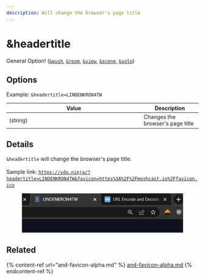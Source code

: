 ```yaml
---
description: Will change the browser's page title
---
```


# \&headertitle

General Option! ([`&push`](../../source-settings/push.md), [`&room`](../../general-settings/room.md), [`&view`](../view-parameters/view.md), [`&scene`](../view-parameters/scene.md), [`&solo`](../mixer-scene-parameters/and-solo.md))

## Options

Example: `&headertitle=LINDENKRON4TW`

<table><thead><tr><th width="339">Value</th><th>Description</th></tr></thead><tbody><tr><td>(string)</td><td>Changes the browser's page title</td></tr></tbody></table>

## Details

`&headertitle` will change the browser's page title.\
\
Sample link: [`https://vdo.ninja/?headertitle=LINDENKRON4TW&favicon=https%3A%2F%2Fmeshcast.io%2Ffavicon.ico`](https://vdo.ninja/?headertitle=LINDENKRON4TW\&favicon=https%3A%2F%2Fmeshcast.io%2Ffavicon.ico)

<div align="left">

<figure><img src="../../.gitbook/assets/image (181).png" alt=""><figcaption></figcaption></figure>

</div>

## Related

{% content-ref url="and-favicon-alpha.md" %}
[and-favicon-alpha.md](and-favicon-alpha.md)
{% endcontent-ref %}
